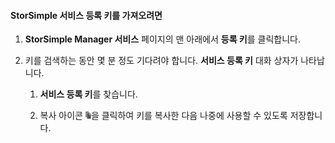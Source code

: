 #### StorSimple 서비스 등록 키를 가져오려면

1.  **StorSimple Manager 서비스** 페이지의 맨 아래에서 **등록 키**를 클릭합니다.

2.  키를 검색하는 동안 몇 분 정도 기다려야 합니다. **서비스 등록 키** 대화 상자가 나타납니다.


	1.  **서비스 등록 키**를 찾습니다.

	2.  복사 아이콘 ![](./media/storsimple-ova-get-service-registration-key/image6-include.png)을 클릭하여 키를 복사한 다음 나중에 사용할 수 있도록 저장합니다.

<!---HONumber=AcomDC_0128_2016-->